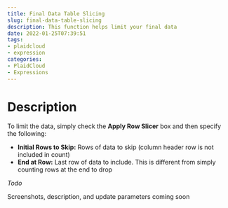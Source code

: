 ```yaml
---
title: Final Data Table Slicing
slug: final-data-table-slicing
description: This function helps limit your final data
date: 2022-01-25T07:39:51
tags:
- plaidcloud
- expression
categories:
- PlaidCloud
- Expressions
---
```




# Description


To limit the data, simply check the **Apply Row Slicer** box and then specify the following:


* **Initial Rows to Skip:** Rows of data to skip (column header row is not included in count)
* **End at Row:** Last row of data to include. This is different from simply counting rows at the end to drop

*Todo*


Screenshots, description, and update parameters coming soon

